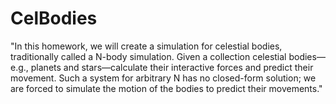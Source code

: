 # CelBodies
"In this homework, we will create a simulation for celestial bodies, traditionally called a N-body simulation. Given a collection celestial bodies—e.g., planets and stars—calculate their interactive forces and predict their movement. Such a system for arbitrary N has no closed-form solution; we are forced to simulate the motion of the bodies to predict their movements."
